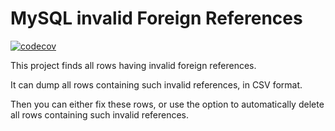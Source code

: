 # MySQL invalid Foreign References

[![codecov](https://codecov.io/gh/jobayle/mysql-fk-fixer/branch/main/graph/badge.svg?token=PWJQBHUW7D)](https://codecov.io/gh/jobayle/mysql-fk-fixer)

This project finds all rows having invalid foreign references.

It can dump all rows containing such invalid references, in CSV format.

Then you can either fix these rows, or use the option to automatically delete
all rows containing such invalid references.
